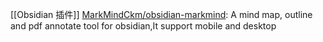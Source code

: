 

[[Obsidian 插件]]
[MarkMindCkm/obsidian-markmind](https://github.com/MarkMindCkm/obsidian-markmind): A mind map, outline and pdf annotate tool for obsidian,It support mobile and desktop





